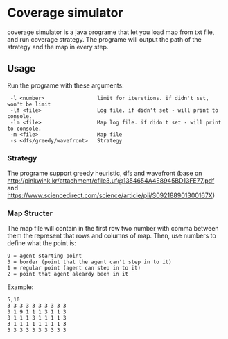 # Coverage simulator
coverage simulator is a java programe that let you load map from txt file, and run coverage strategy.
The programe will output the path of the strategy and the map in every step.

## Usage
Run the programe with these arguments:
```
 -l <number>                 limit for iteretions. if didn't set, won't be limit
 -lf <file>                  Log file. if didn't set - will print to console.
 -lm <file>                  Map log file. if didn't set - will print to console.
 -m <file>                   Map file
 -s <dfs/greedy/wavefront>   Strategy
 ```
 ### Strategy
 The programe support greedy heuristic, dfs and wavefront (base on http://pinkwink.kr/attachment/cfile3.uf@1354654A4E8945BD13FE77.pdf and https://www.sciencedirect.com/science/article/pii/S092188901300167X)
 ### Map Structer
 The map file will contain in the first row two number with comma between them the represent that rows and columns of map.
 Then, use numbers to define what the point is:
 ```
 9 = agent starting point
 3 = border (point that the agent can't step in to it)
 1 = regular point (agent can step in to it)
 2 = point that agent aleardy been in it
 ```
 
 Example:
 ```
 5,10
3 3 3 3 3 3 3 3 3 3
3 1 9 1 1 1 3 1 1 3
3 1 1 1 3 1 1 1 1 3
3 1 1 1 1 1 1 1 1 3
3 3 3 3 3 3 3 3 3 3

 
 ```
